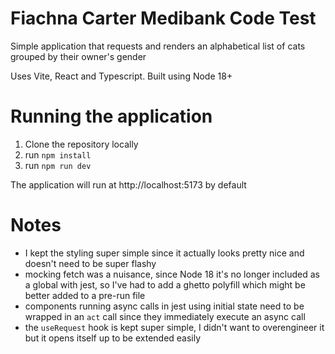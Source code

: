 # Fiachna Carter Medibank Code Test

Simple application that requests and renders an alphabetical list of cats grouped by their owner's gender

Uses Vite, React and Typescript. Built using Node 18+

# Running the application

1. Clone the repository locally
1. run `npm install`
1. run `npm run dev`

The application will run at http://localhost:5173 by default

# Notes
 - I kept the styling super simple since it actually looks pretty nice and doesn't need to be super flashy
 - mocking fetch was a nuisance, since Node 18 it's no longer included as a global with jest, so I've had to add a 
 ghetto polyfill which might be better added to a pre-run file
 - components running async calls in jest using initial state need to be wrapped in an `act` call since they immediately
 execute an async call
 - the `useRequest` hook is kept super simple, I didn't want to overengineer it but it opens itself up to be extended
 easily